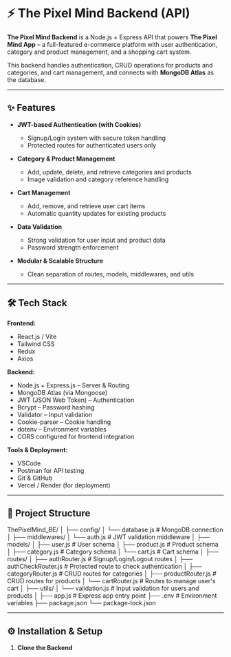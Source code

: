 # ⚡ The Pixel Mind Backend (API)

**The Pixel Mind Backend** is a Node.js + Express API that powers **The Pixel Mind App** – a full-featured e-commerce platform with user authentication, category and product management, and a shopping cart system.

This backend handles authentication, CRUD operations for products and categories, and cart management, and connects with **MongoDB Atlas** as the database.

---

## ✨ Features

- **JWT-based Authentication (with Cookies)**
  - Signup/Login system with secure token handling
  - Protected routes for authenticated users only

- **Category & Product Management**
  - Add, update, delete, and retrieve categories and products
  - Image validation and category reference handling

- **Cart Management**
  - Add, remove, and retrieve user cart items
  - Automatic quantity updates for existing products

- **Data Validation**
  - Strong validation for user input and product data
  - Password strength enforcement

- **Modular & Scalable Structure**
  - Clean separation of routes, models, middlewares, and utils

---

## 🛠️ Tech Stack

**Frontend:**
- React.js / Vite
- Tailwind CSS
- Redux 
- Axios 

**Backend:**
- Node.js + Express.js – Server & Routing
- MongoDB Atlas (via Mongoose)
- JWT (JSON Web Token) – Authentication
- Bcrypt – Password hashing
- Validator – Input validation
- Cookie-parser – Cookie handling
- dotenv – Environment variables
- CORS configured for frontend integration

**Tools & Deployment:**
- VSCode
- Postman for API testing
- Git & GitHub
- Vercel / Render (for deployment)

---

## 📂 Project Structure

ThePixelMind_BE/
│
├── config/
│ └── database.js # MongoDB connection
│
├── middlewares/
│ └── auth.js # JWT validation middleware
│
├── models/
│ ├── user.js # User schema
│ ├── product.js # Product schema
│ ├── category.js # Category schema
│ └── cart.js # Cart schema
│
├── routes/
│ ├── authRouter.js # Signup/Login/Logout routes
│ ├── authCheckRouter.js # Protected route to check authentication
│ ├── categoryRouter.js # CRUD routes for categories
│ ├── productRouter.js # CRUD routes for products
│ └── cartRouter.js # Routes to manage user's cart
│
├── utils/
│ └── validation.js # Input validation for users and products
│
├── app.js # Express app entry point
├── .env # Environment variables
├── package.json
└── package-lock.json



---

## ⚙️ Installation & Setup

1. **Clone the Backend**
```bash


